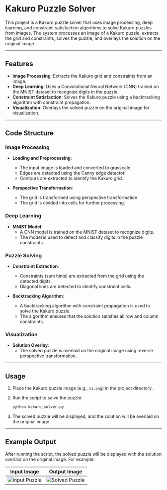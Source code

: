 # Kakuro Puzzle Solver

This project is a Kakuro puzzle solver that uses image processing, deep learning, and constraint satisfaction algorithms to solve Kakuro puzzles from images. The system processes an image of a Kakuro puzzle, extracts the grid and constraints, solves the puzzle, and overlays the solution on the original image.

---

## Features

- **Image Processing**: Extracts the Kakuro grid and constraints from an image.
- **Deep Learning**: Uses a Convolutional Neural Network (CNN) trained on the MNIST dataset to recognize digits in the puzzle.
- **Constraint Satisfaction**: Solves the Kakuro puzzle using a backtracking algorithm with constraint propagation.
- **Visualization**: Overlays the solved puzzle on the original image for visualization.

---

## Code Structure

### Image Processing
- **Loading and Preprocessing**:
  - The input image is loaded and converted to grayscale.
  - Edges are detected using the Canny edge detector.
  - Contours are extracted to identify the Kakuro grid.

- **Perspective Transformation**:
  - The grid is transformed using perspective transformation.
  - The grid is divided into cells for further processing.

### Deep Learning
- **MNIST Model**:
  - A CNN model is trained on the MNIST dataset to recognize digits.
  - The model is used to detect and classify digits in the puzzle constraints.

### Puzzle Solving
- **Constraint Extraction**:
  - Constraints (sum hints) are extracted from the grid using the detected digits.
  - Diagonal lines are detected to identify constraint cells.

- **Backtracking Algorithm**:
  - A backtracking algorithm with constraint propagation is used to solve the Kakuro puzzle.
  - The algorithm ensures that the solution satisfies all row and column constraints.

### Visualization
- **Solution Overlay**:
  - The solved puzzle is overlaid on the original image using reverse perspective transformation.

---

## Usage

1. Place the Kakuro puzzle image (e.g., `s1.png`) in the project directory.

2. Run the script to solve the puzzle:

   ```bash
   python kakuro_solver.py

3. The solved puzzle will be displayed, and the solution will be overlaid on the original image.

---

## Example Output

After running the script, the solved puzzle will be displayed with the solution overlaid on the original image. For example:

| **Input Image** | **Output Image** |
|-----------------|------------------|
| ![Input Puzzle](input_puzzle.png) | ![Solved Puzzle](solved_puzzle.png) |
